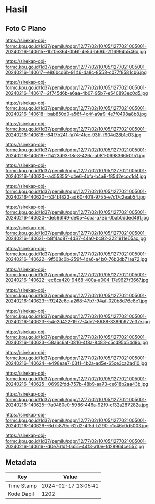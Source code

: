 # Hasil

## Foto C Plano

https://sirekap-obj-formc.kpu.go.id/1d37/pemilu/pdpr/12/77/02/10/05/1277021005001-20240216-140615--1bf0e364-0b6f-4e5d-b69b-2f16994b546d.jpg

https://sirekap-obj-formc.kpu.go.id/1d37/pemilu/pdpr/12/77/02/10/05/1277021005001-20240216-140617--e86bcd6b-9146-4a8c-8558-c077f8581cb6.jpg

https://sirekap-obj-formc.kpu.go.id/1d37/pemilu/pdpr/12/77/02/10/05/1277021005001-20240216-140617--2f745d6b-e6aa-4b07-95b7-e540893ec0d5.jpg

https://sirekap-obj-formc.kpu.go.id/1d37/pemilu/pdpr/12/77/02/10/05/1277021005001-20240216-140618--bab850d0-a56f-4c4f-a9a9-4e7f0498a8b8.jpg

https://sirekap-obj-formc.kpu.go.id/1d37/pemilu/pdpr/12/77/02/10/05/1277021005001-20240216-140618--64f7b241-fa74-4fcc-93ff-f904d28b1c03.jpg

https://sirekap-obj-formc.kpu.go.id/1d37/pemilu/pdpr/12/77/02/10/05/1277021005001-20240216-140619--f1423d93-18e8-426c-a081-069836650151.jpg

https://sirekap-obj-formc.kpu.go.id/1d37/pemilu/pdpr/12/77/02/10/05/1277021005001-20240216-140620--a455355f-c4e6-4bfa-b4a9-f8542eccc1d4.jpg

https://sirekap-obj-formc.kpu.go.id/1d37/pemilu/pdpr/12/77/02/10/05/1277021005001-20240216-140620--534b1823-ad60-401f-9755-e7c17c2eab54.jpg

https://sirekap-obj-formc.kpu.go.id/1d37/pemilu/pdpr/12/77/02/10/05/1277021005001-20240216-140620--de566f49-de05-4cba-a73b-0bab0dded491.jpg

https://sirekap-obj-formc.kpu.go.id/1d37/pemilu/pdpr/12/77/02/10/05/1277021005001-20240216-140621--b8f4ad87-4d37-44a0-bc92-3221911e65ac.jpg

https://sirekap-obj-formc.kpu.go.id/1d37/pemilu/pdpr/12/77/02/10/05/1277021005001-20240216-140622--9f508c0b-259f-4da6-a4b0-76b3db71aa72.jpg

https://sirekap-obj-formc.kpu.go.id/1d37/pemilu/pdpr/12/77/02/10/05/1277021005001-20240216-140622--ec8ca420-9468-400a-a004-17e9627f3667.jpg

https://sirekap-obj-formc.kpu.go.id/1d37/pemilu/pdpr/12/77/02/10/05/1277021005001-20240216-140623--f9242e6c-a268-47b7-94af-020b8d76c8e1.jpg

https://sirekap-obj-formc.kpu.go.id/1d37/pemilu/pdpr/12/77/02/10/05/1277021005001-20240216-140623--54e2d422-1977-4de2-8688-3389b972e37e.jpg

https://sirekap-obj-formc.kpu.go.id/1d37/pemilu/pdpr/12/77/02/10/05/1277021005001-20240216-140623--58a6c6af-0816-4f8a-8483-c5cd95b54d9b.jpg

https://sirekap-obj-formc.kpu.go.id/1d37/pemilu/pdpr/12/77/02/10/05/1277021005001-20240216-140624--e498eae7-03f1-4b2a-ad5e-65ce3ca2ad10.jpg

https://sirekap-obj-formc.kpu.go.id/1d37/pemilu/pdpr/12/77/02/10/05/1277021005001-20240216-140625--06992fdd-757b-48b9-aa73-ce618b2aa43b.jpg

https://sirekap-obj-formc.kpu.go.id/1d37/pemilu/pdpr/12/77/02/10/05/1277021005001-20240216-140625--7a0480e0-5986-446a-92f9-cf32a287282a.jpg

https://sirekap-obj-formc.kpu.go.id/1d37/pemilu/pdpr/12/77/02/10/05/1277021005001-20240216-140626--6d7c879c-62d2-4f5d-b290-c1c46c0d5003.jpg

https://sirekap-obj-formc.kpu.go.id/1d37/pemilu/pdpr/12/77/02/10/05/1277021005001-20240216-140616--d0e761df-0a55-44f3-a10e-fd28964ce557.jpg


## Metadata

| Key        | Value               |
| ---------- | ------------------- |
| Time Stamp | 2024-02-17 13:05:41 |
| Kode Dapil | 1202                |



